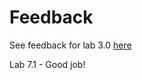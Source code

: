 # Feedback

See feedback for lab 3.0 [here](https://github.com/joingram/cs1200_jingram/commit/02291bc7f875b3fca63fd817a0625c2b673d8184)

Lab 7.1 - Good job!